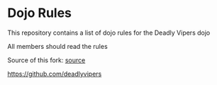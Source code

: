 Dojo Rules
==========

This repository contains a list of dojo rules for the Deadly Vipers dojo

All members should read the rules

Source of this fork: [source](https://github.com/deadlyvipers)

https://github.com/deadlyvipers
